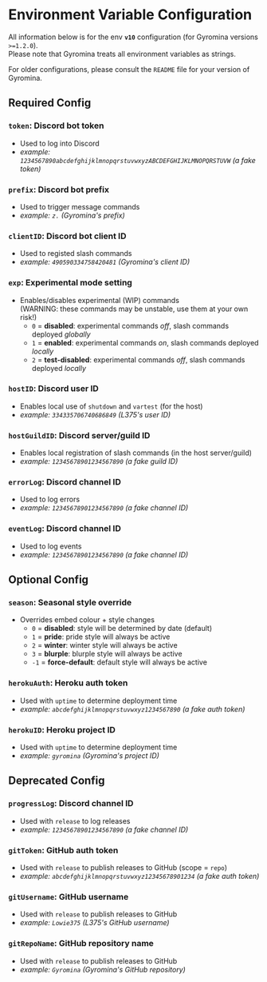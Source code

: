 # Environment Variable Configuration

All information below is for the env **`v10`** configuration (for Gyromina versions `>=1.2.0`).  
Please note that Gyromina treats all environment variables as strings.

For older configurations, please consult the `README` file for your version of Gyromina.

## Required Config

### `token`: Discord bot token

- Used to log into Discord
- *example: `1234567890abcdefghijklmnopqrstuvwxyzABCDEFGHIJKLMNOPQRSTUVW` (a fake token)*

### `prefix`: Discord bot prefix

- Used to trigger message commands
- *example: `z.` (Gyromina's prefix)*

### `clientID`: Discord bot client ID

- Used to registed slash commands
- *example: `490590334758420481` (Gyromina's client ID)*

### `exp`: Experimental mode setting

- Enables/disables experimental (WIP) commands  
  (WARNING: these commands may be unstable, use them at your own risk!)
  - `0` = **disabled**: experimental commands *off*, slash commands deployed *globally*
  - `1` = **enabled**: experimental commands *on*, slash commands deployed *locally*
  - `2` = **test-disabled**: experimental commands *off*, slash commands deployed *locally*

### `hostID`: Discord user ID

- Enables local use of `shutdown` and `vartest` (for the host)
- *example: `334335706740686849` (L375's user ID)*

### `hostGuildID`: Discord server/guild ID

- Enables local registration of slash commands (in the host server/guild)
- *example: `12345678901234567890` (a fake guild ID)*

### `errorLog`: Discord channel ID

- Used to log errors
- *example: `12345678901234567890` (a fake channel ID)*

### `eventLog`: Discord channel ID

- Used to log events
- *example: `12345678901234567890` (a fake channel ID)*

## Optional Config

### `season`: Seasonal style override

- Overrides embed colour + style changes
  - `0` = **disabled**: style will be determined by date (default)
  - `1` = **pride**: pride style will always be active
  - `2` = **winter**: winter style will always be active
  - `3` = **blurple**: blurple style will always be active
  - `-1` = **force-default**: default style will always be active

### `herokuAuth`: Heroku auth token

- Used with `uptime` to determine deployment time
- *example: `abcdefghijklmnopqrstuvwxyz1234567890` (a fake auth token)*

### `herokuID`: Heroku project ID

- Used with `uptime` to determine deployment time
- *example: `gyromina` (Gyromina's project ID)*

## Deprecated Config

### `progressLog`: Discord channel ID

- Used with `release` to log releases
- *example: `12345678901234567890` (a fake channel ID)*

### `gitToken`: GitHub auth token

- Used with `release` to publish releases to GitHub (scope = `repo`)
- *example: `abcdefghijklmnopqrstuvwxyz12345678901234` (a fake auth token)*

### `gitUsername`: GitHub username

- Used with `release` to publish releases to GitHub
- *example: `Lowie375` (L375's GitHub username)*

### `gitRepoName`: GitHub repository name

- Used with `release` to publish releases to GitHub
- *example: `Gyromina` (Gyromina's GitHub repository)*
